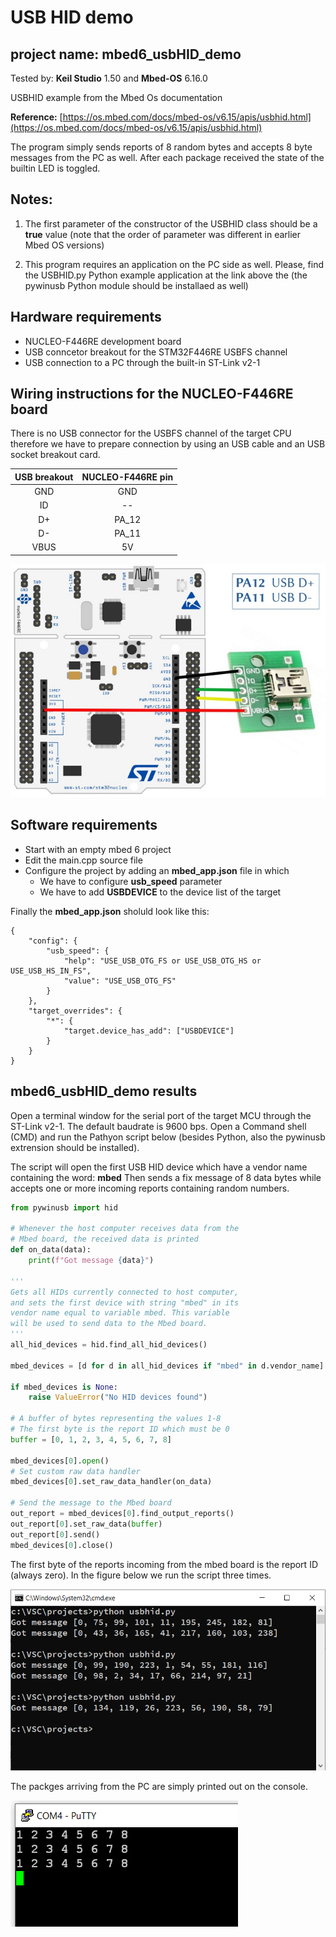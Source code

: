 # USB HID demo
## project name: mbed6_usbHID_demo
Tested by: **Keil Studio** 1.50 and **Mbed-OS** 6.16.0

USBHID example from the Mbed Os documentation

**Reference:** [https://os.mbed.com/docs/mbed-os/v6.15/apis/usbhid.html](https://os.mbed.com/docs/mbed-os/v6.15/apis/usbhid.html) 
 
The program simply sends reports of 8 random bytes and accepts 8 byte
messages from the PC as well. After each package received the state 
of the builtin LED is toggled.

## Notes:
1. The first parameter of the constructor of the USBHID class should 
be a  **true** value (note that the order of parameter was different 
in earlier Mbed OS versions)


2. This program requires an application on the PC side as well.
Please, find the USBHID.py Python example application  at the link above 
the (the pywinusb Python module should be installaed as well)

## Hardware requirements
* NUCLEO-F446RE development board
* USB conncetor breakout for the STM32F446RE USBFS channel
* USB connection to a PC through the built-in ST-Link v2-1

## Wiring instructions for the NUCLEO-F446RE board

There is no USB connector for the USBFS channel of the target CPU therefore we have to prepare connection
by using an USB cable and an USB socket breakout card.

| USB breakout  | NUCLEO-F446RE pin   |
|:-------:|:-----: |
|  GND    |GND     | 
|  ID     | --     | 
|  D+     | PA_12  |
|  D-     | PA_11  | 
|  VBUS   | 5V     | 



![](./images/USB_wiring.jpg)


## Software requirements
* Start with an empty mbed 6 project
* Edit the main.cpp source file
* Configure the project by adding an **mbed_app.json** file in which
    * We have to configure **usb_speed** parameter
    * We have to add **USBDEVICE** to the device list of the target

Finally the **mbed_app.json** sholuld look like this: 

```
{
    "config": {
        "usb_speed": {
            "help": "USE_USB_OTG_FS or USE_USB_OTG_HS or USE_USB_HS_IN_FS",
            "value": "USE_USB_OTG_FS"
        }
    },
    "target_overrides": {
        "*": {
            "target.device_has_add": ["USBDEVICE"]
        }
    }
}
```
## mbed6_usbHID_demo results
Open a terminal window for the serial port of the target MCU through 
the ST-Link v2-1. The default baudrate is 9600 bps. 
Open a Command shell (CMD) and run the Pathyon script below
(besides Python, also the pywinusb extrension should be installed).

The script will open the first USB HID device which have 
a vendor name containing the word: **mbed**
Then sends a fix message of 8 data bytes while accepts one or 
more incoming reports containing random numbers.

```python
from pywinusb import hid

# Whenever the host computer receives data from the
# Mbed board, the received data is printed
def on_data(data):
    print(f"Got message {data}")

'''
Gets all HIDs currently connected to host computer,
and sets the first device with string "mbed" in its
vendor name equal to variable mbed. This variable
will be used to send data to the Mbed board.
'''
all_hid_devices = hid.find_all_hid_devices()

mbed_devices = [d for d in all_hid_devices if "mbed" in d.vendor_name]

if mbed_devices is None:
    raise ValueError("No HID devices found")

# A buffer of bytes representing the values 1-8
# The first byte is the report ID which must be 0
buffer = [0, 1, 2, 3, 4, 5, 6, 7, 8]

mbed_devices[0].open()
# Set custom raw data handler
mbed_devices[0].set_raw_data_handler(on_data)

# Send the message to the Mbed board
out_report = mbed_devices[0].find_output_reports()
out_report[0].set_raw_data(buffer)
out_report[0].send()
mbed_devices[0].close()
```

The first byte of the reports incoming from the mbed board
is the report ID (always zero). In the figure below we run
the script three times.

![](./images/usbhid_demo_py.png)

The packges arriving from the PC are simply printed out 
on the console.

![](./images/usbhid_demo_console.png)

